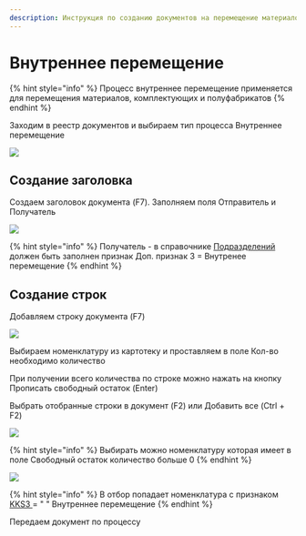 ```yaml
---
description: Инструкция по созданию документов на перемещение материалов и комплектующих
---
```


# Внутреннее перемещение

{% hint style="info" %}
Процесс внутреннее перемещение применяется для перемещения материалов, комплектующих и полуфабрикатов&#x20;
{% endhint %}

Заходим в реестр документов и выбираем тип процесса Внутреннее перемещение

![](<../../../.gitbook/assets/image (712).png>)

## Создание заголовка

Создаем заголовок документа (F7). Заполняем поля Отправитель и Получатель

![](<../../../.gitbook/assets/image (473).png>)

{% hint style="info" %}
Получатель - в справочнике [Подразделений](../../../upravlenie-mdm/spravochnik-podrazdelenii/podrazdeleniya.md) должен быть заполнен признак Доп. признак 3 = Внутренее перемещение
{% endhint %}

## Создание строк

Добавляем строку документа (F7)

![](<../../../.gitbook/assets/image (502).png>)

Выбираем номенклатуру из картотеку и проставляем в поле Кол-во необходимо количество

При получении всего количества по строке можно нажать на кнопку Прописать свободный остаток (Enter)

Выбрать отобранные строки в документ (F2) или Добавить все (Ctrl + F2)

![](<../../../.gitbook/assets/image (363).png>)

{% hint style="info" %}
Выбирать можно номенклатуру которая имеет в поле Свободный остаток количество больше 0
{% endhint %}

![](<../../../.gitbook/assets/image (483).png>)

{% hint style="info" %}
В отбор попадает номенклатура с признаком [KKS3 ](../../../upravlenie-mdm/prostye-spravochniki/ks3.md)= " " Внутреннее перемещение
{% endhint %}

Передаем документ по процессу

